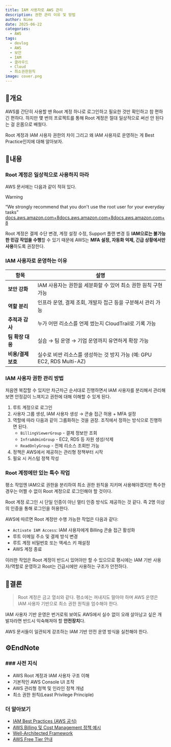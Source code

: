 ```yaml
---
title: IAM 사용자로 AWS 관리
description: 권한 관리 이유 및 방법
author: Nine
date: 2025-06-22
categories:
  - AWS
tags:
  - devlog
  - AWS
  - 보안
  - IAM
  - 클라우드
  - Cloud
  - 최소권한원칙
image: cover.png
---
```

## 📌개요

AWS를 간단히 사용할 땐 Root 계정 하나로 로그인하고 필요한 것만 확인하고 참 편하긴 편하다.
하지만 몇 번의 프로젝트를 통해 Root 계정은 절대 일상적으로 써선 안 된다는 걸 온몸으로 배웠다.

Root 계정과 IAM 사용자 권한의 차이 그리고 왜 IAM 사용자로 운영하는 게 Best Practice인지에 대해 알아보자.

## 📌내용

### Root 계정은 일상적으로 사용하지 마라

AWS 문서에는 다음과 같이 적혀 있다.

> [!WARNING]
> “We strongly recommend that you don't use the root user for your everyday tasks” [docs.aws.amazon.com+8docs.aws.amazon.com+8docs.aws.amazon.com+8](https://docs.aws.amazon.com/IAM/latest/UserGuide/id_root-user.html)

Root 계정은 결제 수단 변경, 계정 설정 수정, Support 플랜 변경 등 **IAM으로는 불가능한 민감 작업을 수행**할 수 있기 때문에 AWS는 **MFA 설정, 자동화 억제, 긴급 상황에서만 사용**하도록 권장한다.

### IAM 사용자로 운영하는 이유

| 항목           | 설명                                                  |
| ------------ | --------------------------------------------------- |
| **보안 강화**    | IAM 사용자는 권한을 세분화할 수 있어 최소 권한 원칙 구현 가능               |
| **역할 분리**    | 인프라 운영, 결제 조회, 개발자 접근 등을 구분해서 관리 가능                 |
| **추적과 감사**   | 누가 어떤 리소스를 언제 썼는지 CloudTrail로 기록 가능                 |
| **팀 확장 대응**  | 실습 → 팀 운영 → 기업 운영까지 유연하게 확장 가능                      |
| **비용/결제 보호** | 실수로 비싼 리소스를 생성하는 것 방지 가능 (예: GPU EC2, RDS Multi-AZ) |

### IAM 사용자 권한 관리 방법

처음엔 복잡할 수 있지만 차근차근 순서대로 진행하면서 IAM 사용자를 분리해서 관리해보면 안정감이 느껴지고 권한에 대해 이해할 수 있게 된다.

1. 루트 계정으로 로그인
2. 사용자 그룹 생성, IAM 사용자 생성 → 콘솔 접근 허용 + MFA 설정
3. 역할에 따라 다음과 같이 그룹화하는 것을 권장. 조직에서 정하는 방식으로 진행하면 된다.
    - `BillingViewerGroup` - 결제 정보만 조회
    - `InfraAdminGroup` - EC2, RDS 등 자원 생성/삭제
    - `ReadOnlyGroup` - 전체 리소스 조회만 가능
4. 정책은 AWS에서 제공하는 관리형 정책부터 시작
5. 필요 시 커스텀 정책 작성

### Root 계정에만 있는 특수 작업

평소 작업엔 IAM으로 권한을 분리하여 최소 권한 원칙을 지키며 사용해야겠지만 특수한 경우는 어쩔 수 없이 Root 계정으로 로그인해야 할 것이다.

Root 계정 로그인 시 단일 인증이 아닌 멀티 인증 방식도 제공하는 것 같다.
즉 2명 이상의 인증을 통해 로그인을 허용한다.

AWS에 따르면 Root 계정만 수행 가능한 작업은 다음과 같다:
- `Activate IAM Access`: IAM 사용자에게 Billing 콘솔 접근 활성화
- 루트 이메일 주소 및 결제 방식 변경
- 루트 계정 비밀번호 또는 액세스 키 재설정
- AWS 계정 종료

이러한 작업은 Root 계정이 반드시 있어야만 할 수 있으므로 평시에는 IAM 기반 사용자/역할로 운영하고 Root는 긴급시에만 사용하는 구조가 안전하다.

## 🎯결론

>Root 계정은 금고 열쇠와 같다. 평소에는 꺼내지도 말아야 하며 AWS 운영은 IAM 사용자 기반으로 최소 권한 원칙을 엄수해야 한다.

IAM 사용자 기반 운영은 번거로워 보여도 AWS에서 실수 없이 오래 살아남고 싶은 개발자라면 반드시 익숙해져야 할 **안전장치**다.

AWS 문서들이 일관되게 강조하는 IAM 기반 안전 운영 방식을 실천해야 한다.

## ⚙️EndNote

### ### 사전 지식

- AWS Root 계정과 IAM 사용자 구조 이해
- 기본적인 AWS Console UI 조작
- AWS 관리형 정책 및 인라인 정책 개념
- 최소 권한 원칙(Least Privilege Principle)

### 더 알아보기

- [IAM Best Practices (AWS 공식)](https://docs.aws.amazon.com/IAM/latest/UserGuide/best-practices.html)
- [AWS Billing 및 Cost Management 정책 예시](https://docs.aws.amazon.com/awsaccountbilling/latest/aboutv2/billing-example-policies.html)
- [Well-Architected Framework](https://aws.amazon.com/ko/architecture/well-architected/?wa-lens-whitepapers.sort-by=item.additionalFields.sortDate&wa-lens-whitepapers.sort-order=desc&wa-guidance-whitepapers.sort-by=item.additionalFields.sortDate&wa-guidance-whitepapers.sort-order=desc)
- [AWS Free Tier 안내](https://aws.amazon.com/free)
